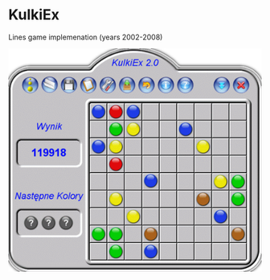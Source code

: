 # KulkiEx
Lines game implemenation (years 2002-2008)

![Image of KulkiEx](https://raw.githubusercontent.com/Piniol/KulkiEx/master/kulkiex20.png)
